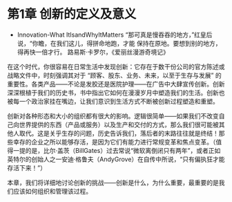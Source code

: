 # 第1章 创新的定义及意义

- Innovation-What ItIsandWhyItMatters
“那可真是慢吞吞的地方，”红皇后说，“你瞻，在我们这儿，得拼命地跑，才能
保持在原地。要想到别的地方，得再快一倍才行。
路易斯·卡罗尔，《爱丽丝漫游奇境记》

在这个时代，你很容易在日常生活中发现创新：它存在于数干份公司的官方陈述或战略文件中，时刻强调其对于 “顾客、股东、业务、未来，以至于生存与发展” 的重要性。各类产品——不论是发胶还是医院护理——在广告中大肆宣传创新。创新深深根植于我们的历史书，书中指出它如何在漫漫岁月中塑造我们的生活。创新也被每一个政治家挂在嘴边，让我们意识到生活方式不断被创新过程塑造和重塑。

创新对各种形态和大小的组织都有很大的影响。逻辑很简单——如果我们不改变自己向世界提供的东西（产品或服务）以及生产和交付的方式，那么我们很可能被其他人取代。这是关乎生存的问题，历史告诉我们，落后者的末路往往就是终结！那些幸存的企业之所以能够存活，是因为它们有能力进行常规变革和焦点变革。（值得一提的是，比尔·盖茨（BillGates）过去常说“微软离倒闭只有两年”，或者正如英特尔的创始人之一安迪·格鲁夫（AndyGrove）在自传中所说，“只有偏执狂才能存活下来！”）

本章，我们将详细地讨论创新的挑战——创新是什么，为什么重要，最重要的是我们应该如何组织和管理该过程。
